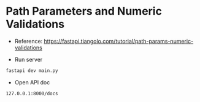 # Path Parameters and Numeric Validations

- Reference: https://fastapi.tiangolo.com/tutorial/path-params-numeric-validations

- Run server

```bash
fastapi dev main.py
```

- Open API doc

```
127.0.0.1:8000/docs
```

